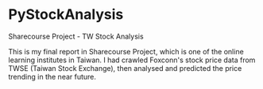 # PyStockAnalysis
Sharecourse Project - TW Stock Analysis

This is my final report in Sharecourse Project, which is one of the online learning institutes in Taiwan. 
I had crawled Foxconn's stock price data from TWSE (Taiwan Stock Exchange), then analysed and predicted the price trending in the near future.
